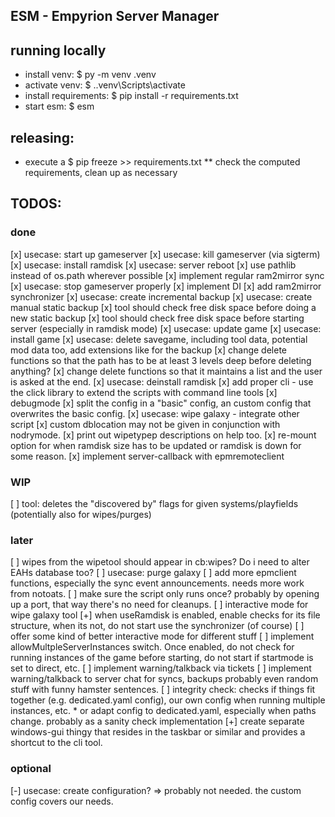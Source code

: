 ## ESM - Empyrion Server Manager


## running locally
* install venv: $ py -m venv .venv
* activate venv: $ .\.venv\Scripts\activate
* install requirements: $ pip install -r requirements.txt
* start esm: $ esm

## releasing:
* execute a $ pip freeze >> requirements.txt
** check the computed requirements, clean up as necessary

## TODOS:
### done
[x] usecase: start up gameserver
[x] usecase: kill gameserver (via sigterm)
[x] usecase: install ramdisk
[x] usecase: server reboot
[x] use pathlib instead of os.path wherever possible
[x] implement regular ram2mirror sync
[x] usecase: stop gameserver properly
[x] implement DI
[x] add ram2mirror synchronizer
[x] usecase: create incremental backup
[x] usecase: create manual static backup
[x] tool should check free disk space before doing a new static backup
[x] tool should check free disk space before starting server (especially in ramdisk mode)
[x] usecase: update game
[x] usecase: install game
[x] usecase: delete savegame, including tool data, potential mod data too, add extensions like for the backup
[x] change delete functions so that the path has to be at least 3 levels deep before deleting anything?
[x] change delete functions so that it maintains a list and the user is asked at the end.
[x] usecase: deinstall ramdisk
[x] add proper cli - use the click library to extend the scripts with command line tools
[x] debugmode
[x] split the config in a "basic" config, an custom config that overwrites the basic config.
[x] usecase: wipe galaxy - integrate other script
[x] custom dblocation may not be given in conjunction with nodrymode.
[x] print out wipetypep descriptions on help too.
[x] re-mount option for when ramdisk size has to be updated or ramdisk is down for some reason.
[x] implement server-callback with epmremoteclient

### WIP
[ ] tool: deletes the "discovered by" flags for given systems/playfields (potentially also for wipes/purges)

### later
[ ] wipes from the wipetool should appear in cb:wipes? Do i need to alter EAHs database too?
[ ] usecase: purge galaxy
[ ] add more epmclient functions, especially the sync event announcements. needs more work from notoats.
[ ] make sure the script only runs once? probably by opening up a port, that way there's no need for cleanups.
[ ] interactive mode for wipe galaxy tool
[+] when useRamdisk is enabled, enable checks for its file structure, when its not, do not start use the synchronizer (of course)
[ ] offer some kind of better interactive mode for different stuff
[ ] implement allowMultpleServerInstances switch. Once enabled, do not check for running instances of the game before starting, do not start if startmode is set to direct, etc.
[ ] implement warning/talkback via tickets
[ ] implement warning/talkback to server chat for syncs, backups probably even random stuff with funny hamster sentences.
[ ] integrity check: checks if things fit together (e.g. dedicated.yaml config), our own config when running multiple instances, etc.
    * or adapt config to dedicated.yaml, especially when paths change. probably as a sanity check implementation
[+] create separate windows-gui thingy that resides in the taskbar or similar and provides a shortcut to the cli tool.

### optional
[-] usecase: create configuration? => probably not needed. the custom config covers our needs.
